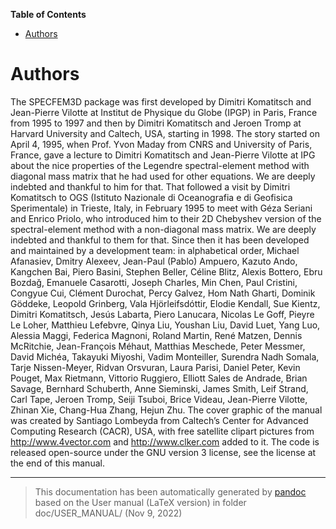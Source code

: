**Table of Contents**

- [Authors](#authors)

Authors
=======

The SPECFEM3D package was first developed by Dimitri Komatitsch and Jean-Pierre Vilotte at Institut de Physique du Globe (IPGP) in Paris, France from 1995 to 1997 and then by Dimitri Komatitsch and Jeroen Tromp at Harvard University and Caltech, USA, starting in 1998. The story started on April 4, 1995, when Prof. Yvon Maday from CNRS and University of Paris, France, gave a lecture to Dimitri Komatitsch and Jean-Pierre Vilotte at IPG about the nice properties of the Legendre spectral-element method with diagonal mass matrix that he had used for other equations. We are deeply indebted and thankful to him for that. That followed a visit by Dimitri Komatitsch to OGS (Istituto Nazionale di Oceanografia e di Geofisica Sperimentale) in Trieste, Italy, in February 1995 to meet with Géza Seriani and Enrico Priolo, who introduced him to their 2D Chebyshev version of the spectral-element method with a non-diagonal mass matrix. We are deeply indebted and thankful to them for that.
Since then it has been developed and maintained by a development team: in alphabetical order, Michael Afanasiev, Dmitry Alexeev, Jean-Paul (Pablo) Ampuero, Kazuto Ando, Kangchen Bai, Piero Basini, Stephen Beller, Céline Blitz, Alexis Bottero, Ebru Bozdağ, Emanuele Casarotti, Joseph Charles, Min Chen, Paul Cristini, Congyue Cui, Clément Durochat, Percy Galvez, Hom Nath Gharti, Dominik Göddeke, Leopold Grinberg, Vala Hjörleifsdóttir, Elodie Kendall, Sue Kientz, Dimitri Komatitsch, Jesús Labarta, Piero Lanucara, Nicolas Le Goff, Pieyre Le Loher, Matthieu Lefebvre, Qinya Liu, Youshan Liu, David Luet, Yang Luo, Alessia Maggi, Federica Magnoni, Roland Martin, René Matzen, Dennis McRitchie, Jean-François Méhaut, Matthias Meschede, Peter Messmer, David Michéa, Takayuki Miyoshi, Vadim Monteiller, Surendra Nadh Somala, Tarje Nissen-Meyer, Ridvan Orsvuran, Laura Parisi, Daniel Peter, Kevin Pouget, Max Rietmann, Vittorio Ruggiero, Elliott Sales de Andrade, Brian Savage, Bernhard Schuberth, Anne Sieminski, James Smith, Leif Strand, Carl Tape, Jeroen Tromp, Seiji Tsuboi, Brice Videau, Jean-Pierre Vilotte, Zhinan Xie, Chang-Hua Zhang, Hejun Zhu.
The cover graphic of the manual was created by Santiago Lombeyda from Caltech’s Center for Advanced Computing Research (CACR), USA, with free satellite clipart pictures from <http://www.4vector.com> and <http://www.clker.com> added to it.
The code is released open-source under the GNU version 3 license, see the license at the end of this manual.

-----
> This documentation has been automatically generated by [pandoc](http://www.pandoc.org)
> based on the User manual (LaTeX version) in folder doc/USER_MANUAL/
> (Nov  9, 2022)

